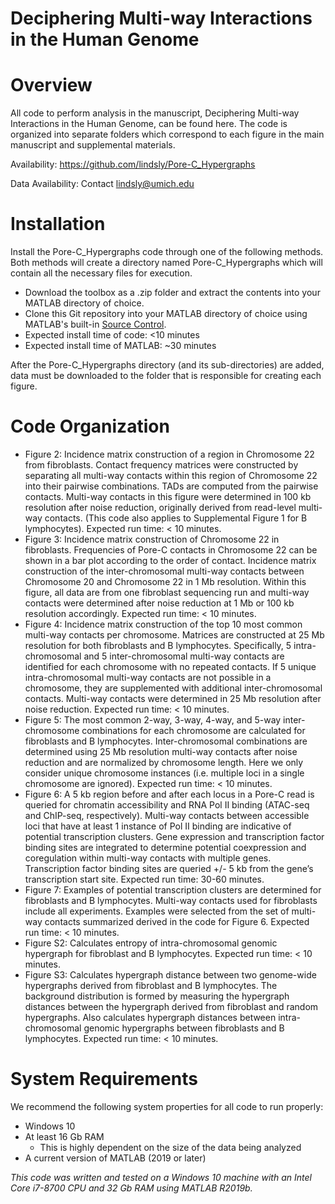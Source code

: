 # Deciphering Multi-way Interactions in the Human Genome

# Overview
All code to perform analysis in the manuscript, Deciphering Multi-way Interactions in the Human Genome, can be found here. The code is organized into separate folders which correspond to each figure in the main manuscript and supplemental materials.

Availability: https://github.com/lindsly/Pore-C_Hypergraphs

Data Availability: Contact lindsly@umich.edu

# Installation
Install the Pore-C_Hypergraphs code through one of the following methods. 
Both methods will create a directory named Pore-C_Hypergraphs which will contain all the necessary files for execution.
- Download the toolbox as a .zip folder and extract the contents into your MATLAB directory of choice. 
- Clone this Git repository into your MATLAB directory of choice using MATLAB's built-in [Source Control](https://www.mathworks.com/help/matlab/matlab_prog/retrieve-from-git-repository.html).
- Expected install time of code: <10 minutes
- Expected install time of MATLAB: ~30 minutes

After the Pore-C_Hypergraphs directory (and its sub-directories) are added, 
data must be downloaded to the folder that is responsible for creating each figure.

# Code Organization
- Figure 2: Incidence matrix construction of a region in Chromosome 22 from fibroblasts. Contact frequency matrices were constructed by separating all multi-way contacts within this region of Chromosome 22 into their pairwise combinations. TADs are computed from the pairwise contacts. Multi-way contacts in this figure were determined in 100 kb resolution after noise reduction, originally derived from read-level multi-way contacts. (This code also applies to Supplemental Figure 1 for B lymphocytes). Expected run time: < 10 minutes.
- Figure 3: Incidence  matrix  construction  of  Chromosome  22  in fibroblasts. Frequencies of Pore-C contacts in Chromosome 22 can be shown in a bar plot according to the order of contact. Incidence matrix  construction  of  the  inter-chromosomal multi-way  contacts  between  Chromosome  20  and  Chromosome  22 in 1 Mb resolution.  Within this figure, all data are from one fibroblast sequencing run and multi-way contacts were determined after noise reduction at 1 Mb or 100 kb resolution accordingly. Expected run time: < 10 minutes.
- Figure 4: Incidence matrix construction of the top 10 most common multi-way contacts per chromosome. Matrices are constructed at 25 Mb resolution for both fibroblasts and B lymphocytes. Specifically, 5 intra-chromosomal and 5 inter-chromosomal multi-way contacts are identified for each chromosome with no repeated contacts. If 5 unique intra-chromosomal multi-way contacts are not possible in a chromosome, they are supplemented with additional inter-chromosomal contacts. Multi-way contacts were determined in 25 Mb resolution after noise reduction. Expected run time: < 10 minutes.
- Figure 5: The most common 2-way, 3-way, 4-way, and 5-way inter-chromosome combinations for each chromosome are calculated for fibroblasts and B lymphocytes. Inter-chromosomal combinations are determined using 25 Mb resolution multi-way contacts after noise reduction and are normalized by chromosome length. Here we only consider unique chromosome instances (i.e. multiple loci in a single chromosome are ignored). Expected run time: < 10 minutes.
- Figure 6: A 5 kb region before and after each locus in a Pore-C read is queried for chromatin accessibility and RNA Pol II binding (ATAC-seq and ChIP-seq, respectively). Multi-way contacts between accessible loci that have at least 1 instance of Pol II binding are indicative of potential transcription clusters. Gene expression and transcription factor binding sites are integrated to determine potential coexpression and coregulation within multi-way contacts with multiple genes. Transcription factor binding sites are queried +/- 5 kb from the gene’s transcription start site. Expected run time: 30-60 minutes.
- Figure 7: Examples of potential transcription clusters are determined for fibroblasts and B lymphocytes. Multi-way contacts used for fibroblasts include all experiments. Examples were selected from the set of multi-way contacts summarized derived in the code for Figure 6. Expected run time: < 10 minutes.
- Figure S2: Calculates entropy of intra-chromosomal genomic hypergraph for fibroblast and B lymphocytes. Expected run time: < 10 minutes.
- Figure S3: Calculates hypergraph distance between two genome-wide hypergraphs derived from fibroblast and B lymphocytes. The background distribution is formed by measuring the hypergraph distances between the hypergraph derived from fibroblast and random hypergraphs. Also calculates hypergraph distances between intra-chromosomal genomic hypergraphs between fibroblasts and B lymphocytes. Expected run time: < 10 minutes.

<!--# Dependencies
- The 4DNvestigator requires the following MATLAB Toolboxes for proper functionality: [Statistics and Machine Learning](https://www.mathworks.com/products/statistics.html), [Computer Vision](https://www.mathworks.com/products/computer-vision.html), [Bioinformatics](https://www.mathworks.com/products/bioinfo.html), and [Image Processing](https://www.mathworks.com/products/image.html)-->

# System Requirements
We recommend the following system properties for all code to run properly:
- Windows 10
- At least 16 Gb RAM 
  - This is highly dependent on the size of the data being analyzed
- A current version of MATLAB (2019 or later)

*This code was written and tested on a Windows 10 machine with an Intel Core i7-8700 CPU and 32 Gb RAM using MATLAB R2019b.*
